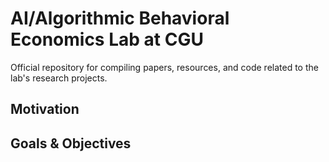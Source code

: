 # AI/Algorithmic Behavioral Economics Lab at CGU

Official repository for compiling papers, resources, and code related to the lab's research projects.

## Motivation



## Goals & Objectives



## 
